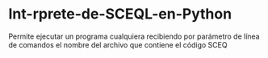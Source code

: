 # Int-rprete-de-SCEQL-en-Python
Permite ejecutar un programa cualquiera recibiendo por parámetro de línea de comandos el nombre del archivo que contiene el código SCEQ
